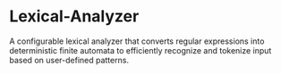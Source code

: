 # Lexical-Analyzer
A configurable lexical analyzer that converts regular expressions into deterministic finite automata to efficiently recognize and tokenize input based on user-defined patterns.
